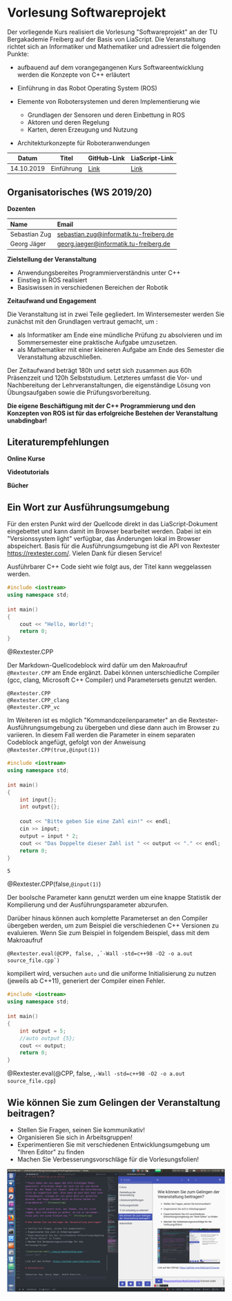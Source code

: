 <!--

author:   Sebastian Zug & Georg Jäger
email:    sebastian.zug@informatik.tu-freiberg.de & Georg.Jaeger@informatik.tu-freiberg.de
version:  0.0.1
language: de
narrator: Deutsch Female

import: https://raw.githubusercontent.com/LiaTemplates/Rextester/master/README.md

-->

# Vorlesung Softwareprojekt

Der vorliegende Kurs realisiert die Vorlesung "Softwareprojekt" an der TU Bergakademie
Freiberg auf der Basis von LiaScript. Die
Veranstaltung richtet sich an Informatiker und Mathematiker und adressiert die folgenden Punkte:

* aufbauend auf dem vorangegangenen Kurs Softwareentwicklung werden die Konzepte von C++ erläutert
* Einführung in das Robot Operating System (ROS)
* Elemente von Robotersystemen und deren Implementierung wie
  * Grundlagen der Sensoren und deren Einbettung in ROS
  * Aktoren und deren Regelung
  * Karten, deren Erzeugung und Nutzung


* Architekturkonzepte für Roboteranwendungen

| Datum      | Titel      | GitHub-Link | LiaScript-Link |
| ---------- | ---------- | ----------- | -------------- |
| 14.10.2019 | Einführung | [Link](https://github.com/SebastianZug/SoftwareprojektRobotik/blob/master/00_Einfuehrung.md)            |  [Link](https://liascript.github.io/course/?https://raw.githubusercontent.com/SebastianZug/SoftwareprojektRobotik/master/00_Einfuehrung.md#1)              |


## Organisatorisches (WS 2019/20)

**Dozenten**

| Name             | Email                                      |
|:-----------------|:-------------------------------------------|
| Sebastian Zug    | sebastian.zug@informatik.tu-freiberg.de    |
| Georg Jäger      | georg.jaeger@informatik.tu-freiberg.de     |


**Zielstellung der Veranstaltung**

* Anwendungsbereites Programmierverständnis unter C++
* Einstieg in ROS realisiert
* Basiswissen in verschiedenen Bereichen der Robotik

**Zeitaufwand und Engagement**

Die Veranstaltung ist in zwei Teile gegliedert. Im Wintersemester werden Sie
zunächst mit den Grundlagen vertraut gemacht, um :

* als Informatiker am Ende eine mündliche Prüfung zu absolvieren und im Sommersemester eine praktische Aufgabe umzusetzen.
* als Mathematiker mit einer kleineren Aufgabe am Ende des Semester die Veranstaltung abzuschließen.

Der Zeitaufwand beträgt 180h und setzt sich zusammen aus 60h Präsenzzeit und
120h Selbststudium. Letzteres umfasst die Vor- und Nachbereitung der
Lehrveranstaltungen, die eigenständige Lösung von Übungsaufgaben sowie die
Prüfungsvorbereitung.

**Die eigene Beschäftigung mit der C++ Programmierung und den Konzepten von ROS ist für das erfolgreiche Bestehen der Veranstaltung unabdingbar!**

## Literaturempfehlungen

**Online Kurse**

**Videotutorials**

**Bücher**


## Ein Wort zur Ausführungsumgebung

Für den ersten Punkt wird der Quellcode direkt in das LiaScript-Dokument eingebettet und kann damit im Browser bearbeitet werden. Dabei ist ein "Versionssystem light" verfügbar, das Änderungen lokal im Browser abspeichert. Basis für die Ausführungsumgebung ist die API von Rextester https://rextester.com/. Vielen Dank für diesen Service!

Ausführbarer C++ Code sieht wie folgt aus, der Titel kann weggelassen werden.

```cpp                     HelloWorld.cpp
#include <iostream>
using namespace std;

int main()
{
    cout << "Hello, World!";
    return 0;
}
```
@Rextester.CPP

Der Markdown-Quellcodeblock wird dafür um den Makroaufruf `@Rextester.CPP` am
Ende ergänzt. Dabei können unterschiedliche Compiler (gcc, clang, Microsoft C++ Compiler) und Parametersets genutzt werden.

```
@Rextester.CPP
@Rextester.CPP_clang
@Rextester.CPP_vc
```

Im Weiteren ist es möglich "Kommandozeilenparameter" an die Rextester-Ausführungsumgebung
zu übergeben und diese dann auch im Browser zu variieren. In diesem Fall werden
die Parameter in einem separaten Codeblock angefügt, gefolgt von der Anweisung
`@Rextester.CPP(true,@input(1))`

```cpp                     HelloWorld.cpp
#include <iostream>
using namespace std;

int main()
{
    int input{};
    int output{};

    cout << "Bitte geben Sie eine Zahl ein!" << endl;
    cin >> input;
    output = input * 2;
    cout << "Das Doppelte dieser Zahl ist " << output << "." << endl;
    return 0;
}
```
```
5
```
@Rextester.CPP(false,`@input(1)`)

Der boolsche Parameter kann genutzt werden um eine knappe Statistik der Kompilierung
und der Ausführungsparameter abzurufen.

Darüber hinaus können auch komplette Parameterset an den Compiler übergeben werden, um zum Beispiel die verschiedenen C++ Versionen zu evaluieren. Wenn Sie zum Beispiel in folgendem Beispiel, dass mit dem Makroaufruf

```
@Rextester.eval(@CPP, false, ,`-Wall -std=c++98 -O2 -o a.out source_file.cpp`)
```

kompiliert wird, versuchen `auto` und die uniforme Initialisierung zu nutzen (jeweils ab C++11), generiert der Compiler einen Fehler.

```cpp                     HelloWorld.cpp
#include <iostream>
using namespace std;

int main()
{
    int output = 5;
    //auto output {5};
    cout << output;
    return 0;
}
```
@Rextester.eval(@CPP, false, ,`-Wall -std=c++98 -O2 -o a.out source_file.cpp`)

## Wie können Sie zum Gelingen der Veranstaltung beitragen?

* Stellen Sie Fragen, seinen Sie kommunikativ!
* Organisieren Sie sich in Arbeitsgruppen!
* Experimentieren Sie mit verschiedenen Entwicklungsumgebung um "Ihren Editor"
  zu finden
* Machen Sie Verbesserungsvorschläge für die Vorlesungsfolien!

![Atom IDE Screenshot](./img/00_Einfuehrung/LiaScriptAtomScreenShot.png)<!-- width="100%" -->
